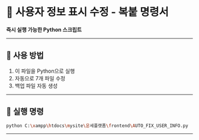 # 🎯 사용자 정보 표시 수정 - 복붙 명령서

**즉시 실행 가능한 Python 스크립트**

---

## 📝 사용 방법

1. 이 파일을 Python으로 실행
2. 자동으로 7개 파일 수정
3. 백업 파일 자동 생성

---

## 🔧 실행 명령

```bash
python C:\xampp\htdocs\mysite\운세플랫폼\frontend\AUTO_FIX_USER_INFO.py
```

---
